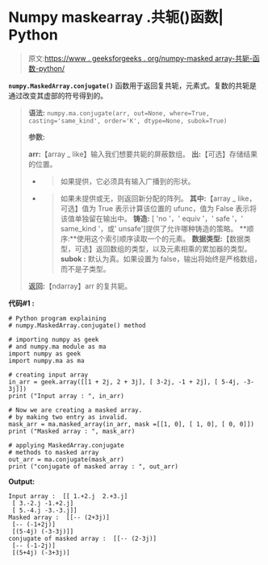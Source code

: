 # Numpy maskearray .共轭()函数| Python

> 原文:[https://www . geeksforgeeks . org/numpy-masked array-共轭-函数-python/](https://www.geeksforgeeks.org/numpy-maskedarray-conjugate-function-python/)

**`numpy.MaskedArray.conjugate()`** 函数用于返回复共轭，元素式。复数的共轭是通过改变其虚部的符号得到的。

> **语法:** `numpy.ma.conjugate(arr, out=None, where=True, casting='same_kind', order='K', dtype=None, subok=True)`
> 
> **参数:**
> 
> **arr:**【array _ like】输入我们想要共轭的屏蔽数组。
> **出:**【可选】存储结果的位置。
> - >如果提供，它必须具有输入广播到的形状。
> - >如果未提供或无，则返回新分配的阵列。
> **其中:**【array _ like，可选】值为 True 表示计算该位置的 ufunc，值为 False 表示将该值单独留在输出中。
> **铸造:** [ 'no '，' equiv '，' safe '，' same_kind '，或' unsafe']提供了允许哪种铸造的策略。
> **顺序:**使用这个索引顺序读取一个的元素。
> **数据类型:**【数据类型，可选】返回数组的类型，以及元素相乘的累加器的类型。
> **subok :** 默认为真。如果设置为 false，输出将始终是严格数组，而不是子类型。
> 
> **返回:**【ndarray】arr 的复共轭。

**代码#1 :**

```
# Python program explaining
# numpy.MaskedArray.conjugate() method 

# importing numpy as geek  
# and numpy.ma module as ma 
import numpy as geek 
import numpy.ma as ma 

# creating input array  
in_arr = geek.array([[1 + 2j, 2 + 3j], [ 3-2j, -1 + 2j], [ 5-4j, -3-3j]])
print ("Input array : ", in_arr) 

# Now we are creating a masked array. 
# by making two entry as invalid.  
mask_arr = ma.masked_array(in_arr, mask =[[1, 0], [ 1, 0], [ 0, 0]]) 
print ("Masked array : ", mask_arr) 

# applying MaskedArray.conjugate    
# methods to masked array
out_arr = ma.conjugate(mask_arr) 
print ("conjugate of masked array : ", out_arr) 
```

**Output:**

```
Input array :  [[ 1.+2.j  2.+3.j]
 [ 3.-2.j -1.+2.j]
 [ 5.-4.j -3.-3.j]]
Masked array :  [[-- (2+3j)]
 [-- (-1+2j)]
 [(5-4j) (-3-3j)]]
conjugate of masked array :  [[-- (2-3j)]
 [-- (-1-2j)]
 [(5+4j) (-3+3j)]

```